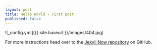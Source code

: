 ```yaml
---
layout: post
title: Hello World - First post!
published: false
---
```



![_config.yml]({{ site.baseurl }}/images/404.jpg)

 For more instructions head over to the [Jekyll Now repository](https://github.com/barryclark/jekyll-now) on GitHub.
